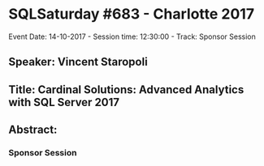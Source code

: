 # SQLSaturday #683 - Charlotte 2017
Event Date: 14-10-2017 - Session time: 12:30:00 - Track: Sponsor Session
## Speaker: Vincent Staropoli
## Title: Cardinal Solutions:  Advanced Analytics with SQL Server 2017
## Abstract:
### Sponsor Session
